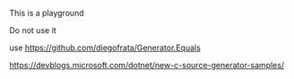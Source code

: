 This is a playground 

Do not use it

use 
https://github.com/diegofrata/Generator.Equals

https://devblogs.microsoft.com/dotnet/new-c-source-generator-samples/

<ItemGroup>
    <ProjectReference Include="..\SourceGeneratorSamples\SourceGeneratorSamples.csproj"
                            OutputItemType="Analyzer" ReferenceOutputAssembly="false" />
</ItemGroup>